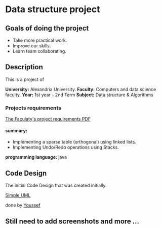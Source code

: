 # Data structure project

## Goals of doing the project

- Take more practical work.
- Improve our skills.
- Learn team collaborating.

## Description

This is a project of

**University:** Alexandria University.
**Faculty:** Computers and data science faculty.
**Year:** 1st year - 2nd Term
**Subject:** Data structure & Algorithms

### Projects requirements

[The Faculaty's project requirements PDF](documentation/requirements.pdf)

#### summary:

- Implementing a sparse table (orthogonal) using linked lists.
- Implementing Undo/Redo operations using Stacks.

**programming language:** java

## Code Design

The initial Code Design that was created initially.

[Simple UML](documentation/Initial_Code_Design_simple_uml.pdf)

done by [Youssef](https://github.com/youssefmail/)

## Still need to add screenshots and more ...